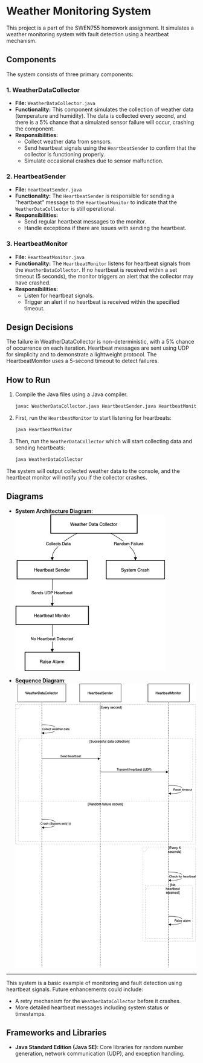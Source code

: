 # Weather Monitoring System
This project is a part of the SWEN755 homework assignment. It simulates a weather monitoring system with fault detection using a heartbeat mechanism.

## Components
The system consists of three primary components:

### 1. WeatherDataCollector
- **File:** `WeatherDataCollector.java`
- **Functionality:** This component simulates the collection of weather data (temperature and humidity). The data is collected every second, and there is a 5% chance that a simulated sensor failure will occur, crashing the component. 
- **Responsibilities:**
  - Collect weather data from sensors.
  - Send heartbeat signals using the `HeartbeatSender` to confirm that the collector is functioning properly.
  - Simulate occasional crashes due to sensor malfunction.

### 2. HeartbeatSender
- **File:** `HeartbeatSender.java`
- **Functionality:** The `HeartbeatSender` is responsible for sending a "heartbeat" message to the `HeartbeatMonitor` to indicate that the `WeatherDataCollector` is still operational.
- **Responsibilities:**
  - Send regular heartbeat messages to the monitor.
  - Handle exceptions if there are issues with sending the heartbeat.

### 3. HeartbeatMonitor
- **File:** `HeartbeatMonitor.java`
- **Functionality:** The `HeartbeatMonitor` listens for heartbeat signals from the `WeatherDataCollector`. If no heartbeat is received within a set timeout (5 seconds), the monitor triggers an alert that the collector may have crashed.
- **Responsibilities:**
  - Listen for heartbeat signals.
  - Trigger an alert if no heartbeat is received within the specified timeout.

## Design Decisions
The failure in WeatherDataCollector is non-deterministic, with a 5% chance of occurrence on each iteration.
Heartbeat messages are sent using UDP for simplicity and to demonstrate a lightweight protocol.
The HeartbeatMonitor uses a 5-second timeout to detect failures.

## How to Run
1. Compile the Java files using a Java compiler.
   ```bash
   javac WeatherDataCollector.java HeartbeatSender.java HeartbeatMonitor.java
   ```
2. First, run the `HeartbeatMonitor` to start listening for heartbeats:
   ```bash
   java HeartbeatMonitor
   ```
3. Then, run the `WeatherDataCollector` which will start collecting data and sending heartbeats:
   ```bash
   java WeatherDataCollector
   ```
The system will output collected weather data to the console, and the heartbeat monitor will notify you if the collector crashes.

## Diagrams
- **System Architecture Diagram**:
  ![Architecture](diagrams/Architecture.png)

- **Sequence Diagram**:
  ![Sequence Diagram](diagrams/sequence.png)

---

This system is a basic example of monitoring and fault detection using heartbeat signals. Future enhancements could include:
- A retry mechanism for the `WeatherDataCollector` before it crashes.
- More detailed heartbeat messages including system status or timestamps.

## Frameworks and Libraries
- **Java Standard Edition (Java SE)**: Core libraries for random number generation, network communication (UDP), and exception handling.
